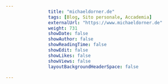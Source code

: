---
                title: "michaeldorner.de"
                tags: [Blog, Sito personale, Accademia]
                externalUrl: "https://www.michaeldorner.de"
                weight: 731
                showDate: false
                showAuthor: false
                showReadingTime: false
                showEdit: false
                showLikes: false
                showViews: false
                layoutBackgroundHeaderSpace: false
                ---

